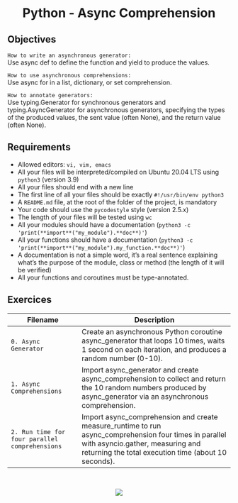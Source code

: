 <div align= "center">
  <h1>Python - Async Comprehension</h1>
</div>

## Objectives

`How to write an asynchronous generator:`  
Use async def to define the function and yield to produce the values.

`How to use asynchronous comprehensions:`  
Use async for in a list, dictionary, or set comprehension.

`How to annotate generators:`  
Use typing.Generator for synchronous generators and typing.AsyncGenerator for asynchronous generators, specifying the types of the produced values, the sent value (often None), and the return value (often None).

## Requirements

- Allowed editors: `vi, vim, emacs`
- All your files will be interpreted/compiled on Ubuntu 20.04 LTS using `python3` (version 3.9)
- All your files should end with a new line
- The first line of all your files should be exactly `#!/usr/bin/env python3`
- A `README.md` file, at the root of the folder of the project, is mandatory
- Your code should use the `pycodestyle` style (version 2.5.x)
- The length of your files will be tested using `wc`
- All your modules should have a documentation (`python3 -c 'print(**import**("my_module").**doc**)'`)
- All your functions should have a documentation (`python3 -c 'print(**import**("my_module").my_function.**doc**)'`)
- A documentation is not a simple word, it’s a real sentence explaining what’s the purpose of the module, class or method (the length of it will be verified)
- All your functions and coroutines must be type-annotated.

## Exercices

| Filename             | Description |
| -------------------- | ----------- |
| `0. Async Generator` |Create an asynchronous Python coroutine async_generator that loops 10 times, waits 1 second on each iteration, and produces a random number (0-10).|
| `1. Async Comprehensions`|Import async_generator and create async_comprehension to collect and return the 10 random numbers produced by async_generator via an asynchronous comprehension.|
| `2. Run time for four parallel comprehensions`|Import async_comprehension and create measure_runtime to run async_comprehension four times in parallel with asyncio.gather, measuring and returning the total execution time (about 10 seconds).|

<br>

<p align="center">
  <img src="https://i.imgur.com/J1oVLId.jpeg" name="logo Holberton"/>
</p>

